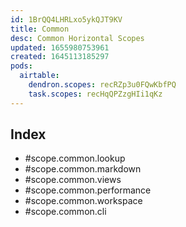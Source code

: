 ```yaml
---
id: 1BrQQ4LHRLxo5ykQJT9KV
title: Common
desc: Common Horizontal Scopes
updated: 1655980753961
created: 1645113185297
pods:
  airtable:
    dendron.scopes: recRZp3u0FQwKbfPQ
    task.scopes: recHqQPZzgHIi1qKz
---
```


## Index
- #scope.common.lookup
- #scope.common.markdown
- #scope.common.views
- #scope.common.performance
- #scope.common.workspace
- #scope.common.cli